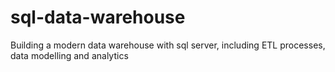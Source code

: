 # sql-data-warehouse
Building a modern data warehouse with sql server, including ETL processes, data modelling and analytics 
